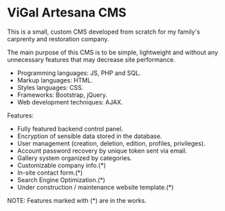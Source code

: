 # ViGal Artesana CMS
This is a small, custom CMS developed from scratch for my family's carprenty and restoration company.

The main purpose of this CMS is to be simple, lightweight and without any unnecessary features that may decrease site performance.

- Programming languages: JS, PHP and SQL.
- Markup languages: HTML.
- Styles languages: CSS.
- Frameworks: Bootstrap, jQuery.
- Web development techniques: AJAX.

Features:
- Fully featured backend control panel.
- Encryption of sensible data stored in the database.
- User management (creation, deletion, edition, profiles, privileges).
- Account password recovery by unique token sent via email.
- Gallery system organized by categories.
- Customizable company info.(*)
- In-site contact form.(*)
- Search Engine Optimization.(*)
- Under construction / maintenance website template.(*)

NOTE: Features marked with (*) are in the works.
